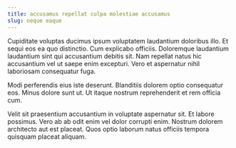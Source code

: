 ```yaml
---
title: accusamus repellat culpa molestiae accusamus
slug: neque eaque
---
```


Cupiditate voluptas ducimus ipsum voluptatem laudantium doloribus illo. Et sequi eos ea quo distinctio. Cum explicabo officiis. Doloremque laudantium laudantium sint qui accusantium debitis sit. Nam repellat natus hic accusantium vel ut saepe enim excepturi. Vero et aspernatur nihil laboriosam consequatur fuga.

Modi perferendis eius iste deserunt. Blanditiis dolorem optio consequatur eos. Minus dolore sunt ut. Ut itaque nostrum reprehenderit et rem officia cum.

Velit sit praesentium accusantium in voluptate aspernatur sit. Et labore possimus. Vero ab ab odit enim vel dolor corrupti enim. Nostrum dolorem architecto aut est placeat. Quos optio laborum natus officiis tempora quisquam placeat aliquam.
